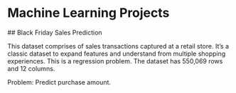 # Machine Learning Projects

## Black Friday Sales Prediction

This dataset comprises of sales transactions captured at a retail store. It’s a classic dataset to expand features and understand from multiple shopping experiences. This is a regression problem. The dataset has 550,069 rows and 12 columns.

Problem: Predict purchase amount.